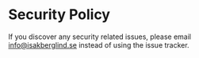 # Security Policy

If you discover any security related issues, please email info@isakberglind.se instead of using the issue tracker.
